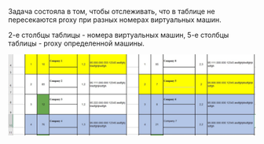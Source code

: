 Задача состояла в том, чтобы отслеживать, что в таблице не пересекаются proxy при разных номерах виртуальных машин.

2-е столбцы таблицы - номера виртуальных машин, 5-е столбцы таблицы - proxy определенной машины.

![Alt Text](https://github.com/Maxan21/macros_for_google_sheets/blob/main/photo_5310130817420351943_w.jpg)

 
